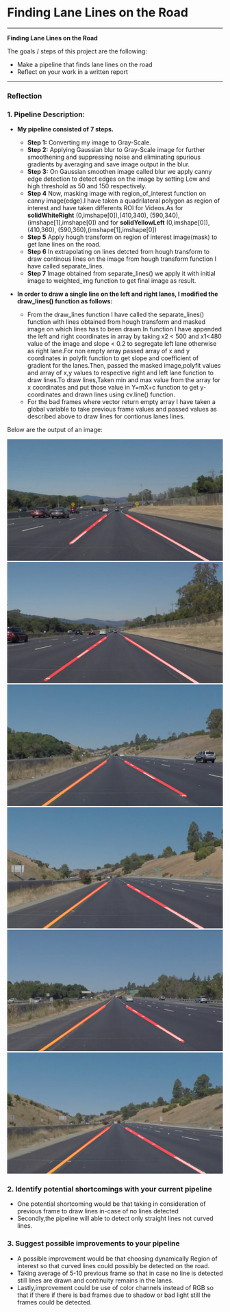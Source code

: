 # **Finding Lane Lines on the Road** 

---

**Finding Lane Lines on the Road**

The goals / steps of this project are the following:
* Make a pipeline that finds lane lines on the road
* Reflect on your work in a written report


[//]: # (Image References)

[image1]: ./test_images_output/solidWhiteCurve.jpg "solidWhiteCurve"
[image2]: ./test_images_output/solidWhiteRight.jpg  "solidWhiteRight"
[image3]: ./test_images_output/solidYellowCurve.jpg "solidYellowCurve"
[image4]: ./test_images_output/solidYellowCurve2.jpg "solidYellowCurve2"
[image5]: ./test_images_output/solidYellowLeft.jpg "solidYellowLeft"
[image6]: ./test_images_output/whiteCarLaneSwitch.jpg "whiteCarLaneSwitch"

---

### Reflection

### 1. Pipeline Description:
   * **My pipeline consisted of 7 steps.**
     *  **Step 1:** Converting my image to Gray-Scale.
     *  **Step 2:** Applying Gaussian blur to Gray-Scale image for further smoothening and suppressing noise and eliminating spurious                       gradients by averaging and save image output in the blur.
     *  **Step 3:** On Gaussian smoothen image called blur we apply canny edge detection to detect edges on the image by setting                             Low and high threshold as 50 and 150 respectively.
     *  **Step 4**  Now, masking image with region_of_interest function on canny image(edge).I have taken a quadrilateral polygon as                         region of interest and have taken differents ROI for Videos.As for **solidWhiteRight** (0,imshape[0]),(410,340), (590,340),(imshape[1],imshape[0]) and for **solidYellowLeft** (0,imshape[0]),(410,360), (590,360),(imshape[1],imshape[0])
     *  **Step 5**  Apply hough transform on region of interest image(mask) to get lane lines on the road.
     *  **Step 6**  In extrapolating on lines detcted from hough transform to draw continous lines on the image from hough transform function I have called separate_lines.
     *  **Step 7**  Image obtained from separate_lines() we apply it with initial image to weighted_img function to get final image as result.
   * **In order to draw a single line on the left and right lanes, I modified the draw_lines() function as follows:**
   
		* From the draw_lines function I have called the separate_lines() function with lines obtained from hough transform and masked image on which lines has to been drawn.In function I have appended the left and right coordinates in array by taking x2 < 500 and x1<480 value of the image and slope < 0.2 to segregate left lane otherwise as right lane.For non empty array passed array of x and y coordinates in polyfit function to get slope and coefficient of gradient for the lanes.Then, passed the masked image,polyfit values and array of x,y values to respective right and left lane function to draw lines.To draw lines,Taken min and max value from the array for x coordinates and put those value in Y=mX+c function to get y-coordinates and drawn lines using cv.line() function.	 
		* For the bad frames where vector return empty array I have taken a global variable to take previous frame values and passed values as described above to draw lines for contionus lanes lines.

Below are the output of an image: 

![alt text][image1]
![alt text][image2]
![alt text][image3]
![alt text][image4]
![alt text][image5]
![alt text][image6]


### 2. Identify potential shortcomings with your current pipeline
   * One potential shortcoming would be that taking in consideration of previous frame to draw lines in-case of no lines detected 
   * Secondly,the pipeline will able to detect only straight lines not curved lines.


### 3. Suggest possible improvements to your pipeline
   * A possible improvement would be that choosing dynamically Region of interest so that curved lines could possibly be detected on the road.
   * Taking average of 5-10 previous frame so that in case no line is detected still lines are drawn and continuity remains in the lanes.
   * Lastly,improvement could be use of color channels instead of RGB so that if there if there is bad frames due to shadow or bad light still the frames could be detected.
